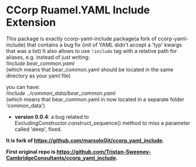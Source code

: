 # CCorp Ruamel.YAML Include Extension

This package is exactly ccorp-yaml-include package(a fork of ccorp-yaml-include) that contains a bug fix (init of YAML didn't accept a 'typ' kwargs that was a list)
It also allows to use `!include` tag with a relative path for aliases, e.g.
instead of just writing: 
<br> *!include bear_common.yaml* <br>(which means that bear_common.yaml should be located in the same directory as your yaml file) 

you can have:
<br>*!include ../common_data/bear_common.yaml* <br>(which means that bear_common.yaml in now located in a separate folder 'common_data')
- **version 0.0.4**: a bug related to ExcludingConstructor.construct_sequence() method to miss a parameter called 'deep', fixed.


**It is fork of https://github.com/marsoloGit/ccorp_yaml_include.**

**First original repo is https://github.com/Tristan-Sweeney-CambridgeConsultants/ccorp_yaml_include.**
